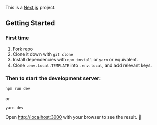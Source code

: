 This is a [Next.js](https://nextjs.org/) project.

## Getting Started

### First time

1. Fork repo
2. Clone it down with `git clone`
3. Install dependencies with `npm install` or `yarn` or equivalent.
4. Clone `.env.local.TEMPLATE` into `.env.local`, and add relevant keys.

### Then to start the development server:

```bash
npm run dev
```

or

```
yarn dev
```

Open [http://localhost:3000](http://localhost:3000) with your browser to see the result. 🎉
